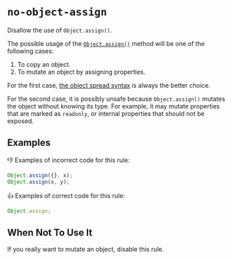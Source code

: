 # `no-object-assign`

Disallow the use of `Object.assign()`.

The possible usage of the [`Object.assign()`](https://developer.mozilla.org/en-US/docs/Web/JavaScript/Reference/Global_Objects/Object/assign) method will be one of the following cases:

1. To copy an object.
2. To mutate an object by assigning properties.

For the first case, [the object spread syntax](https://developer.mozilla.org/en-US/docs/Web/JavaScript/Reference/Operators/Spread_syntax) is always the better choice.

For the second case, it is possibly unsafe because `Object.assign()` mutates the object without knowing its type.
For example, it may mutate properties that are marked as `readonly`, or internal properties that should not be exposed.

## Examples

👎 Examples of incorrect code for this rule:

``` ts
Object.assign({}, x);
Object.assign(x, y);
```

👍 Examples of correct code for this rule:

``` ts
Object.assign;
```

## When Not To Use It

If you really want to mutate an object, disable this rule.

